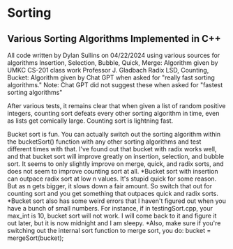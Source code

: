 # Sorting
## Various Sorting Algorithms Implemented in C++

All code written by Dylan Sullins on 04/22/2024
using various sources for algorithms
Insertion, Selection, Bubble, Quick, Merge:
    Algorithm given by UMKC CS-201 class work
    Professor J. Gladbach
Radix LSD, Counting, Bucket:
    Algorithm given by Chat GPT when asked for 
    "really fast sorting algorithms."
    Note: Chat GPT did not suggest these when 
    asked for "fastest sorting algorithms"

After various tests, it remains clear that when given a list of random positive integers, counting sort defeats every other sorting algorithm in time, even as lists get comically large. Counting sort is lightning fast.

Bucket sort is fun. You can actually switch out the sorting algorithm within the bucketSort() function with any other sorting algorithms and test different times with that. I've found out that bucket with radix works well, and that bucket sort will improve greatly on insertion, selection, and bubble sort. It seems to only slightly improve on merge, quick, and radix sorts, and does not seem to improve counting sort at all. 
    *Bucket sort with insertion can outpace radix sort at low n values. It's stupid quick for some reason. But as n gets bigger, it slows down a fair amount. So switch that out for counting sort and you get something that outpaces quick and radix sorts.
    *Bucket sort also has some weird errors that I haven't figured out when you have a bunch of small numbers. For instance, if in testingSort.cpp, your max_int is 10, bucket sort will not work. I will come back to it and figure it out later, but it is now midnight and I am sleepy.
    *Also, make sure if you're switching out the internal sort function to merge sort, you do: bucket = mergeSort(bucket);